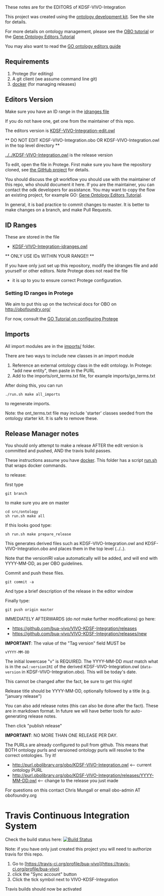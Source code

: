 These notes are for the EDITORS of KDSF-VIVO-Integration

This project was created using the [ontology development kit](https://github.com/INCATools/ontology-development-kit). See the site for details.

For more details on ontology management, please see the [OBO tutorial](https://github.com/jamesaoverton/obo-tutorial) or the [Gene Ontology Editors Tutorial](https://go-protege-tutorial.readthedocs.io/en/latest/)

You may also want to read the [GO ontology editors guide](http://go-ontology.readthedocs.org/)

## Requirements

 1. Protege (for editing)
 2. A git client (we assume command line git)
 3. [docker](https://www.docker.com/get-docker) (for managing releases)

## Editors Version

Make sure you have an ID range in the [idranges file](KDSF-VIVO-Integration-idranges.owl)

If you do not have one, get one from the maintainer of this repo.

The editors version is [KDSF-VIVO-Integration-edit.owl](KDSF-VIVO-Integration-edit.owl)

** DO NOT EDIT KDSF-VIVO-Integration.obo OR KDSF-VIVO-Integration.owl in the top level directory **

[../../KDSF-VIVO-Integration.owl](../../KDSF-VIVO-Integration.owl) is the release version

To edit, open the file in Protege. First make sure you have the repository cloned, see [the GitHub project](https://github.com/bua-vivo/VIVO-KDSF-Integration) for details.

You should discuss the git workflow you should use with the maintainer
of this repo, who should document it here. If you are the maintainer,
you can contact the odk developers for assistance. You may want to
copy the flow an existing project, for example GO: [Gene Ontology
Editors Tutorial](https://go-protege-tutorial.readthedocs.io/en/latest/).

In general, it is bad practice to commit changes to master. It is
better to make changes on a branch, and make Pull Requests.

## ID Ranges

These are stored in the file

 * [KDSF-VIVO-Integration-idranges.owl](KDSF-VIVO-Integration-idranges.owl)

** ONLY USE IDs WITHIN YOUR RANGE!! **

If you have only just set up this repository, modify the idranges file
	and add yourself or other editors. Note Protege does not read the file
- it is up to you to ensure correct Protege configuration.


### Setting ID ranges in Protege

We aim to put this up on the technical docs for OBO on http://obofoundry.org/

For now, consult the [GO Tutorial on configuring Protege](http://go-protege-tutorial.readthedocs.io/en/latest/Entities.html#new-entities)

## Imports

All import modules are in the [imports/](imports/) folder.

There are two ways to include new classes in an import module

 1. Reference an external ontology class in the edit ontology. In Protege: "add new entity", then paste in the PURL
 2. Add to the imports/ont_terms.txt file, for example imports/go_terms.txt

After doing this, you can run

`./run.sh make all_imports`

to regenerate imports.

Note: the ont_terms.txt file may include 'starter' classes seeded from
the ontology starter kit. It is safe to remove these.

## Release Manager notes

You should only attempt to make a release AFTER the edit version is
committed and pushed, AND the travis build passes.

These instructions assume you have
[docker](https://www.docker.com/get-docker). This folder has a script
[run.sh](run.sh) that wraps docker commands.

to release:

first type

    git branch

to make sure you are on master

    cd src/ontology
    sh run.sh make all

If this looks good type:

    sh run.sh make prepare_release

This generates derived files such as KDSF-VIVO-Integration.owl and KDSF-VIVO-Integration.obo and places
them in the top level (../..).

Note that the versionIRI value automatically will be added, and will
end with YYYY-MM-DD, as per OBO guidelines.

Commit and push these files.

    git commit -a

And type a brief description of the release in the editor window

Finally type:

    git push origin master

IMMEDIATELY AFTERWARDS (do *not* make further modifications) go here:

 * https://github.com/bua-vivo/VIVO-KDSF-Integration/releases
 * https://github.com/bua-vivo/VIVO-KDSF-Integration/releases/new

__IMPORTANT__: The value of the "Tag version" field MUST be

    vYYYY-MM-DD

The initial lowercase "v" is REQUIRED. The YYYY-MM-DD *must* match
what is in the `owl:versionIRI` of the derived KDSF-VIVO-Integration.owl (`data-version` in
KDSF-VIVO-Integration.obo). This will be today's date.

This cannot be changed after the fact, be sure to get this right!

Release title should be YYYY-MM-DD, optionally followed by a title (e.g. "january release")

You can also add release notes (this can also be done after the fact). These are in markdown format.
In future we will have better tools for auto-generating release notes.

Then click "publish release"

__IMPORTANT__: NO MORE THAN ONE RELEASE PER DAY.

The PURLs are already configured to pull from github. This means that
BOTH ontology purls and versioned ontology purls will resolve to the
correct ontologies. Try it!

 * http://purl.obolibrary.org/obo/KDSF-VIVO-Integration.owl <-- current ontology PURL
 * http://purl.obolibrary.org/obo/KDSF-VIVO-Integration/releases/YYYY-MM-DD.owl <-- change to the release you just made

For questions on this contact Chris Mungall or email obo-admin AT obofoundry.org

# Travis Continuous Integration System

Check the build status here: [![Build Status](https://travis-ci.org/bua-vivo/VIVO-KDSF-Integration.svg?branch=master)](https://travis-ci.org/bua-vivo/VIVO-KDSF-Integration)

Note: if you have only just created this project you will need to authorize travis for this repo.

 1. Go to [https://travis-ci.org/profile/bua-vivo](https://travis-ci.org/profile/bua-vivo)
 2. click the "Sync account" button
 3. Click the tick symbol next to VIVO-KDSF-Integration

Travis builds should now be activated
